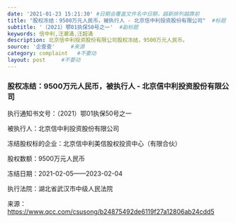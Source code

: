 ```yaml
---
date: '2021-01-23 15:21:30' #日期会覆盖文件名中日期，越新排列越靠前
title: "股权冻结：9500万元人民币，被执行人 - 北京信中利投资股份有限公司"  #标题
subtitle: '（2021）鄂01执保50号之一'  #副标题
keywords: 信中利,汪潮涌,汪超涌
description: 北京信中利投资股份有限公司股权冻结，9500万元人民币。
source: '企查查'     #来源
category: complaint   #不要动
layout: post     #不要动
---
```


### 股权冻结：9500万元人民币，被执行人 - 北京信中利投资股份有限公司

执行通知书文号：（2021）鄂01执保50号之一

被执行人：北京信中利投资股份有限公司

冻结股权标的企业：北京信中利美信股权投资中心（有限合伙）

股权数额：9500万元人民币   

冻结日期：2021-02-05——2023-02-04

执行法院：湖北省武汉市中级人民法院


来源：https://www.qcc.com/csusong/b24875492de6119f27a12806ab24cdd5

